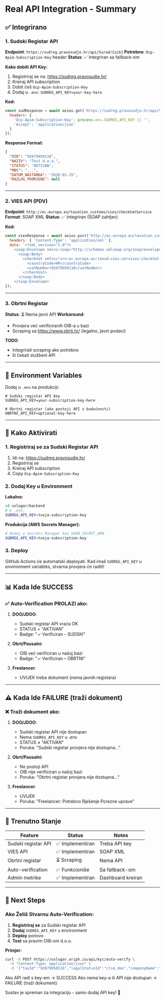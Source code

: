 # Real API Integration - Summary

## ✅ Integrirano

### 1. Sudski Registar API

**Endpoint**: `https://sudreg.pravosudje.hr/api/Surad/{oib}`
**Potrebno**: `Ocp-Apim-Subscription-Key` header
**Status**: ✅ Integriran sa fallback-om

**Kako dobiti API Key:**
1. Registriraj se na: https://sudreg.pravosudje.hr/
2. Kreiraj API subscription
3. Dobit ćeš `Ocp-Apim-Subscription-Key`
4. Dodaj u `.env`: `SUDREG_API_KEY=your-key-here`

**Kod:**
```javascript
const sudResponse = await axios.get(`https://sudreg.pravosudje.hr/api/Surad/${taxId}`, {
  headers: {
    'Ocp-Apim-Subscription-Key': process.env.SUDREG_API_KEY || '',
    'Accept': 'application/json'
  }
});
```

**Response Format:**
```json
{
  "OIB": "92679950116",
  "NAZIV": "Test d.o.o.",
  "STATUS": "AKTIVAN",
  "MBS": "...",
  "DATUM_NASTANKA": "2020-01-15",
  "RAZLOG_PROMJENE": null
}
```

---

### 2. VIES API (PDV)

**Endpoint**: `http://ec.europa.eu/taxation_customs/vies/checkVatService`
**Format**: SOAP XML
**Status**: ✅ Integriran (SOAP zahtjev)

**Kod:**
```javascript
const viesResponse = await axios.post('http://ec.europa.eu/taxation_customs/vies/checkVatService', {
  headers: { 'Content-Type': 'application/xml' },
  data: `<?xml version="1.0"?>
    <soap:Envelope xmlns:soap="http://schemas.xmlsoap.org/soap/envelope/">
      <soap:Body>
        <checkVat xmlns="urn:ec.europa.eu:taxud:vies:services:checkVat:types">
          <countryCode>HR</countryCode>
          <vatNumber>92679950116</vatNumber>
        </checkVat>
      </soap:Body>
    </soap:Envelope>`
});
```

---

### 3. Obrtni Registar

**Status**: ⏳ Nema javni API
**Workaround**: 
- Provjera već verificiranih OIB-a u bazi
- Scraping sa https://www.obrti.hr/ (legalno, javni podaci)

**TODO**: 
- Integrirati scraping ako potrebno
- Ili čekati službeni API

---

## 🔧 Environment Variables

Dodaj u `.env` na produkciji:

```env
# Sudski registar API Key
SUDREG_API_KEY=your-subscription-key-here

# Obrtni registar (ako postoji API u budućnosti)
OBRTNI_API_KEY=optional-key-here
```

---

## 🚀 Kako Aktivirati

### 1. Registriraj se za Sudski Registar API

1. Idi na: https://sudreg.pravosudje.hr/
2. Registriraj se
3. Kreiraj API subscription
4. Copy `Ocp-Apim-Subscription-Key`

### 2. Dodaj Key u Environment

**Lokalno:**
```bash
cd uslugar/backend
# U .env:
SUDREG_API_KEY=tvoja-subscription-key
```

**Produkcija (AWS Secrets Manager):**
```bash
# Dodaj u Secrets Manager kao SUDB_SECRET_ARN
SUDREG_API_KEY=tvoja-subscription-key
```

### 3. Deploy

GitHub Actions će automatski deployati. Kad imaš `SUDREG_API_KEY` u environment variables, stvarna provjera će raditi!

---

## 📊 Kada Ide SUCCESS

### ✅ Auto-Verification PROLAZI ako:

1. **DOO/JDOO**:
   - Sudski registar API vraća OK
   - STATUS = "AKTIVAN"
   - Badge: "✓ Verificiran – SUDSKI"

2. **Obrt/Pausalni**:
   - OIB već verificiran u našoj bazi
   - Badge: "✓ Verificiran – OBRTNI"

3. **Freelancer**:
   - UVIJEK treba dokument (nema javnih registara)

---

## ⚠️ Kada Ide FAILURE (traži dokument)

### ❌ Traži dokument ako:

1. **DOO/JDOO**:
   - Sudski registar API nije dostupan
   - Nema `SUDREG_API_KEY` u .env
   - STATUS ≠ "AKTIVAN"
   - Poruka: "Sudski registar provjera nije dostupna..."

2. **Obrt/Pausalni**:
   - Ne postoji API
   - OIB nije verificiran u našoj bazi
   - Poruka: "Obrtni registar provjera nije dostupna..."

3. **Freelancer**:
   - UVIJEK
   - Poruka: "Freelancer: Potrebno Rješenje Porezne uprave"

---

## 🎯 Trenutno Stanje

| Feature | Status | Notes |
|---------|--------|-------|
| Sudski registar API | ✅ Implementiran | Treba API key |
| VIES API | ✅ Implementiran | SOAP XML |
| Obrtni registar | ⏳ Scraping | Nema API |
| Auto-verification | ✅ Funkcioniše | Sa fallback-om |
| Admin metrike | ✅ Implementiran | Dashboard kreiran |

---

## 📝 Next Steps

### Ako Želiš Stvarnu Auto-Verification:

1. **Registriraj se** za Sudski registar API
2. **Dodaj** `SUDREG_API_KEY` u environment
3. **Deploy** ponovo
4. **Test** sa pravim OIB-om d.o.o.

**Primjer:**
```bash
curl -X POST https://uslugar.oriph.io/api/kyc/auto-verify \
  -H "Content-Type: application/json" \
  -d '{"taxId":"92679950116","legalStatusId":"cls4_doo","companyName":"Test d.o.o."}'
```

Ako API radi s key-em → SUCCESS
Ako nema key-a ili API nije dostupan → FAILURE (traži dokument)

Sustav je spreman za integraciju - samo dodaj API key! 🎉

